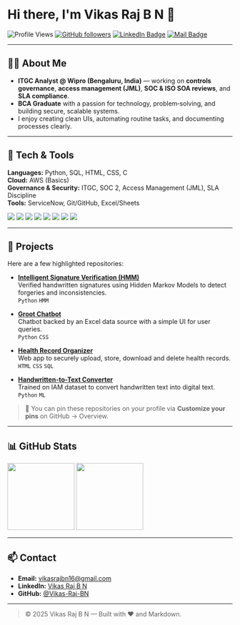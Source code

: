 # Hi there, I'm Vikas Raj B N 👋

![Profile Views](https://komarev.com/ghpvc/?username=Vikas-Raj-BN&style=flat)
[![GitHub followers](https://img.shields.io/github/followers/Vikas-Raj-BN?label=Follow&style=flat)](https://github.com/Vikas-Raj-BN)
[![LinkedIn Badge](https://img.shields.io/badge/LinkedIn-Vikas%20Raj%20B%20N-blue?logo=linkedin&logoColor=white)](https://www.linkedin.com/in/vikas-raj-b-n-3835ab239/)
[![Mail Badge](https://img.shields.io/badge/Gmail-vikasrajbn16%40gmail.com-red?logo=gmail&logoColor=white)](mailto:vikasrajbn16@gmail.com)

---

## 👨‍💼 About Me
- **ITGC Analyst @ Wipro (Bengaluru, India)** — working on **controls governance**, **access management (JML)**, **SOC & ISO SOA reviews**, and **SLA compliance**.  
- **BCA Graduate** with a passion for technology, problem‑solving, and building secure, scalable systems.  
- I enjoy creating clean UIs, automating routine tasks, and documenting processes clearly.

---

## 🔧 Tech & Tools
**Languages:** Python, SQL, HTML, CSS, C  
**Cloud:** AWS (Basics)  
**Governance & Security:** ITGC, SOC 2, Access Management (JML), SLA Discipline  
**Tools:** ServiceNow, Git/GitHub, Excel/Sheets

<p>
  <img src="https://img.shields.io/badge/Python-3776AB?logo=python&logoColor=white" />
  <img src="https://img.shields.io/badge/SQL-4479A1?logo=mysql&logoColor=white" />
  <img src="https://img.shields.io/badge/HTML5-E34F26?logo=html5&logoColor=white" />
  <img src="https://img.shields.io/badge/CSS3-1572B6?logo=css3&logoColor=white" />
  <img src="https://img.shields.io/badge/C-00599C?logo=c&logoColor=white" />
  <img src="https://img.shields.io/badge/AWS-Basics-232F3E?logo=amazon-aws&logoColor=FF9900" />
  <img src="https://img.shields.io/badge/ServiceNow-1DB954?logo=servicenow&logoColor=white" />
  <img src="https://img.shields.io/badge/GitHub-181717?logo=github&logoColor=white" />
</p>

---

## 🚀 Projects
Here are a few highlighted repositories:

- **[Intelligent Signature Verification (HMM)](https://github.com/Vikas-Raj-BN/Intelligent-signature-verificarion)**  
  Verified handwritten signatures using Hidden Markov Models to detect forgeries and inconsistencies.  
  `Python` `HMM`

- **[Groot Chatbot](https://github.com/Vikas-Raj-BN/Groot-Chatbot)**  
  Chatbot backed by an Excel data source with a simple UI for user queries.  
  `Python` `CSS`

- **[Health Record Organizer](https://github.com/Vikas-Raj-BN/Health-record-organizer)**  
  Web app to securely upload, store, download and delete health records.  
  `HTML` `CSS` `SQL`

- **[Handwritten-to-Text Converter](https://github.com/Vikas-Raj-BN/Handwritten-to-text-converter)**  
  Trained on IAM dataset to convert handwritten text into digital text.  
  `Python` `ML`

> 🔗 You can pin these repositories on your profile via **Customize your pins** on GitHub → Overview.

---

## 📊 GitHub Stats
<p>
  <img src="https://github-readme-stats.vercel.app/api?username=Vikas-Raj-BN&show_icons=true&hide_title=true" height="150" />
  <img src="https://github-readme-stats.vercel.app/api/top-langs/?username=Vikas-Raj-BN&layout=compact" height="150" />
</p>

---

## 📫 Contact
- **Email:** [vikasrajbn16@gmail.com](mailto:vikasrajbn16@gmail.com)  
- **LinkedIn:** [Vikas Raj B N](https://www.linkedin.com/in/vikas-raj-b-n-3835ab239/)  
- **GitHub:** [@Vikas-Raj-BN](https://github.com/Vikas-Raj-BN)

---


> © 2025 Vikas Raj B N — Built with ❤️ and Markdown.

